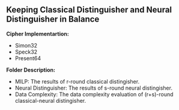 

## Keeping Classical Distinguisher and Neural Distinguisher in Balance


**Cipher Implementartion:**
* Simon32
* Speck32
* Present64

**Folder Description:**
* MILP: The results of r-round classical distingisher.
* Neural Distinguisher: The results of s-round neural distingisher.
* Data Complexity: The data complexity evaluation of (r+s)-round classical-neural distingisher.
